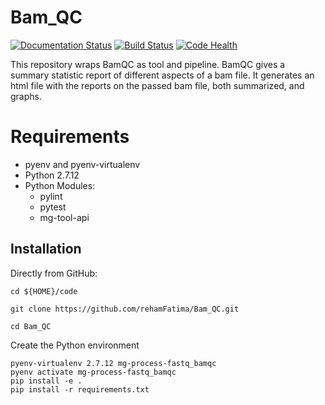 # Bam_QC

[![Documentation Status](https://readthedocs.org/projects/Bam_QC/badge/?version=latest)](http://Bam_QC.readthedocs.io/en/latest/?badge=latest) [![Build Status](https://travis-ci.org/Multiscale-Genomics/Bam_QC.svg?branch=master)](https://travis-ci.org/Multiscale-Genomics/Bam_QC) [![Code Health](https://landscape.io/github/Multiscale-Genomics/Bam_QC/master/landscape.svg?style=flat)](https://landscape.io/github/Multiscale-Genomics/Bam_QC/master)


This repository wraps BamQC as tool and pipeline. BamQC gives a summary statistic report of different aspects of a bam file. It generates an html file with the reports on the passed bam file, both summarized, and graphs.

# Requirements
- pyenv and pyenv-virtualenv
- Python 2.7.12
- Python Modules:
  - pylint
  - pytest
  - mg-tool-api

Installation
------------

Directly from GitHub:

```
cd ${HOME}/code

git clone https://github.com/rehamFatima/Bam_QC.git

cd Bam_QC
```

Create the Python environment

```
pyenv-virtualenv 2.7.12 mg-process-fastq_bamqc
pyenv activate mg-process-fastq_bamqc
pip install -e .
pip install -r requirements.txt
```
